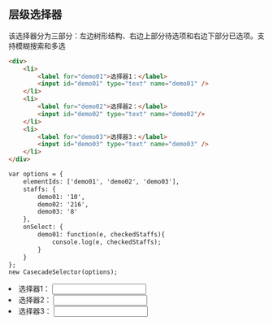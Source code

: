 ## 层级选择器
该选择器分为三部分：左边树形结构、右边上部分待选项和右边下部分已选项。支持模糊搜索和多选

``` html
<div>
	<li>
		<label for="demo01">选择器1：</label>
		<input id="demo01" type="text" name="demo01" />
	</li>
	<li>
		<label for="demo02">选择器2：</label>
		<input id="demo02" type="text" name="demo02"/>
	</li>
	<li>
		<label for="demo03">选择器3：</label>
		<input id="demo03" type="text" name="demo03" />
	</li>
</div>

var options = {
	elementIds: ['demo01', 'demo02', 'demo03'],
	staffs: {
		demo01: '10',
		demo02: '216',
		demo03: '8'
	},
	onSelect: {
		demo01: function(e, checkedStaffs){
			console.log(e, checkedStaffs);
		}
	}
};
new CasecadeSelector(options);
```
<div>
	<li>
		<label for="demo01">选择器1：</label>
		<input id="demo01" type="text" name="demo01" />
	</li>
	<li>
		<label for="demo02">选择器2：</label>
		<input id="demo02" type="text" name="demo02"/>
	</li>
	<li>
		<label for="demo03">选择器3：</label>
		<input id="demo03" type="text" name="demo03" />
	</li>
</div>

<script>
	seajs.use(['jquery'], function($) {
		seajs.use(['CasecadeSelector'], function(selector){
			var options = {
				url: './src/js/area.json',
				elementIds: ['demo01', 'demo02', 'demo03'],
				staffs: {
					demo01: '10',
					demo02: '216',
					demo03: '8'
				},
				onSelect: {
					demo01: function(e, checkedStaffs){
						console.log(e, checkedStaffs);
					}
				}
			};
			new CasecadeSelector(options);
		})
	});
</script>